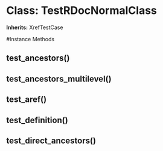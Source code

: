 # Class: TestRDocNormalClass
**Inherits:** XrefTestCase
    




#Instance Methods
## test_ancestors() [](#method-i-test_ancestors)

## test_ancestors_multilevel() [](#method-i-test_ancestors_multilevel)

## test_aref() [](#method-i-test_aref)

## test_definition() [](#method-i-test_definition)

## test_direct_ancestors() [](#method-i-test_direct_ancestors)


